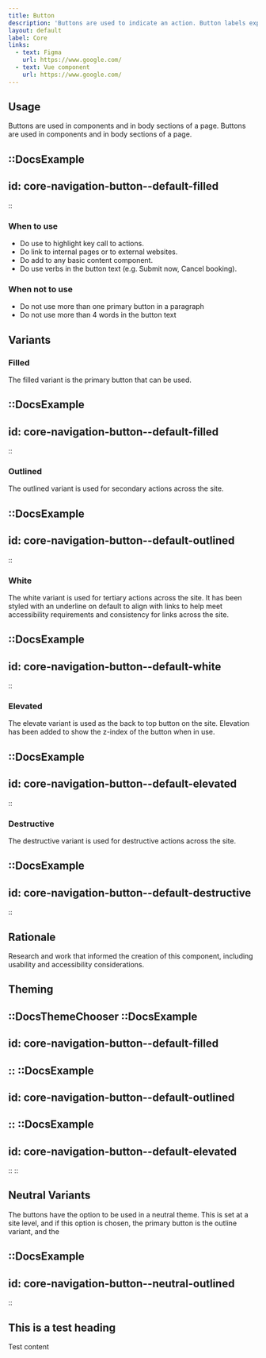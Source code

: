 ```yaml
---
title: Button
description: 'Buttons are used to indicate an action. Button labels express what action will occur when the user interacts with it.'
layout: default
label: Core
links:
  - text: Figma
    url: https://www.google.com/
  - text: Vue component
    url: https://www.google.com/
---
```


## Usage

Buttons are used in components and in body sections of a page. Buttons are used in components and in body sections of a page.

::DocsExample
---
id: core-navigation-button--default-filled
---
::

### When to use

- Do use to highlight key call to actions.
- Do link to internal pages or to external websites.
- Do add to any basic content component.
- Do use verbs in the button text (e.g. Submit now, Cancel booking).

### When not to use

- Do not use more than one primary button in a paragraph
- Do not use more than 4 words in the button text

## Variants

### Filled

The filled variant is the primary button that can be used. 

::DocsExample
---
id: core-navigation-button--default-filled
---
::

### Outlined

The outlined variant is used for secondary actions across the site. 

::DocsExample
---
id: core-navigation-button--default-outlined
---
::

### White

The white variant is used for tertiary actions across the site. It has been styled with an underline on default to align with links to help meet accessibility requirements and consistency for links across the site. 

::DocsExample
---
id: core-navigation-button--default-white
---
::

### Elevated

The elevate variant is used as the back to top button on the site. Elevation has been added to show the z-index of the button when in use. 

::DocsExample
---
id: core-navigation-button--default-elevated
---
::

### Destructive

The destructive variant is used for destructive actions across the site. 

::DocsExample
---
id: core-navigation-button--default-destructive
---
::


## Rationale

Research and work that informed the creation of this component, including usability and accessibility considerations.

## Theming

::DocsThemeChooser
  ::DocsExample
  ---
  id: core-navigation-button--default-filled
  ---
  ::
  ::DocsExample
  ---
  id: core-navigation-button--default-outlined
  ---
  ::
  ::DocsExample
  ---
  id: core-navigation-button--default-elevated
  ---
  ::
::


## Neutral Variants

The buttons have the option to be used in a neutral theme. This is set at a site level, and if this option is chosen, the primary button is the outline variant, and the 

::DocsExample
---
id: core-navigation-button--neutral-outlined
---
::

## This is a test heading

Test content